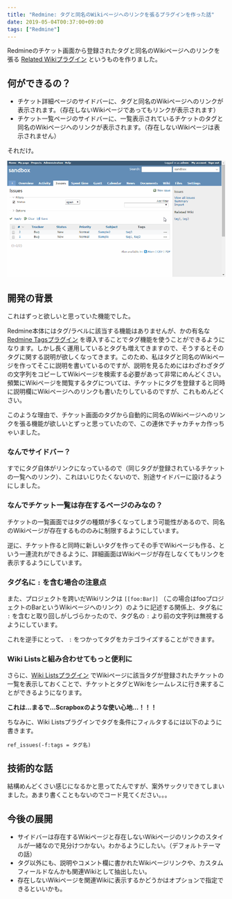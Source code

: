 ```yaml
---
title: "Redmine: タグと同名のWikiページへのリンクを張るプラグインを作った話"
date: 2019-05-04T00:37:00+09:00
tags: ["Redmine"]
---
```


Redmineのチケット画面から登録されたタグと同名のWikiページへのリンクを張る [Related Wikiプラグイン](https://github.com/taikii/redmine_related_wiki) というものを作りました。

<!--more-->

## 何ができるの？

* チケット詳細ページのサイドバーに、タグと同名のWikiページへのリンクが表示されます。（存在しないWikiページであってもリンクが表示されます）
* チケット一覧ページのサイドバーに、一覧表示されているチケットのタグと同名のWikiページへのリンクが表示されます。（存在しないWikiページは表示されません）

それだけ。

![](https://github.com/taikii/redmine_related_wiki/blob/master/doc/images/screenshot.gif?raw=true)

## 開発の背景

これはずっと欲しいと思っていた機能でした。

Redmine本体にはタグ/ラベルに該当する機能はありませんが、かの有名な [Redmine Tagsプラグイン](https://github.com/ixti/redmine_tags) を導入することでタグ機能を使うことができるようになります。しかし長く運用しているとタグも増えてきますので、そうするとそのタグに関する説明が欲しくなってきます。このため、私はタグと同名のWikiページを作ってそこに説明を書いているのですが、説明を見るためにはわざわざタグの文字列をコピーしてWikiページを検索する必要があって非常にめんどくさい。頻繁にWikiページを閲覧するタグについては、チケットにタグを登録すると同時に説明欄にWikiページへのリンクも書いたりしているのですが、これもめんどくさい。

このような理由で、チケット画面のタグから自動的に同名のWikiページへのリンクを張る機能が欲しいとずっと思っていたので、この連休でチャカチャカ作っちゃいました。

### なんでサイドバー？

すでにタグ自体がリンクになっているので（同じタグが登録されているチケットの一覧へのリンク）、これはいじりたくないので、別途サイドバーに設けるようにしました。

### なんでチケット一覧は存在するページのみなの？

チケットの一覧画面ではタグの種類が多くなってしまう可能性があるので、同名のWikiページが存在するもののみに制限するようにしています。

逆に、チケット作ると同時に新しいタグを作ってその手でWikiページも作る、という一連流れができるように、詳細画面はWikiページが存在しなくてもリンクを表示するようにしています。

### タグ名に `:` を含む場合の注意点

また、プロジェクトを跨いだWikiリンクは `[[foo:Bar]]` （この場合はfooプロジェクトのBarというWikiページへのリンク）のように記述する関係上、タグ名に `:` を含むと取り回しがしづらかったので、タグ名の `:` より前の文字列は無視するようにしています。

これを逆手にとって、 `:` をつかってタグをカテゴライズすることができます。

### Wiki Listsと組み合わせてもっと便利に

さらに、[Wiki Listsプラグイン](https://github.com/tkusukawa/redmine_wiki_lists) でWikiページに該当タグが登録されたチケットの一覧を表示しておくことで、チケットとタグとWikiをシームレスに行き来することができるようになります。

**これは…まるで…Scrapboxのような使い心地…！！！**

ちなみに、Wiki Listsプラグインでタグを条件にフィルタするには以下のように書きます。

```text
ref_issues(-f:tags = タグ名)
``` 

## 技術的な話

結構めんどくさい感じになるかと思ってたんですが、案外サックリできてしまいました。あまり書くこともないのでコード見てください。。。

## 今後の展開

* サイドバーは存在するWikiページと存在しないWikiページのリンクのスタイルが一緒なので見分けつかない。わかるようにしたい。（デフォルトテーマの話）
* タグ以外にも、説明やコメント欄に書かれたWikiページリンクや、カスタムフィールドなんかも関連Wikiとして抽出したい。
* 存在しないWikiページを関連Wikiに表示するかどうかはオプションで指定できるといいかも。
